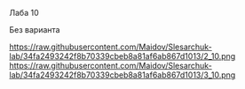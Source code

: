 Лаба 10

Без варианта

https://raw.githubusercontent.com/Maidov/Slesarchuk-lab/34fa2493242f8b70339cbeb8a81af6ab867d1013/2_10.png
https://raw.githubusercontent.com/Maidov/Slesarchuk-lab/34fa2493242f8b70339cbeb8a81af6ab867d1013/3_10.png
